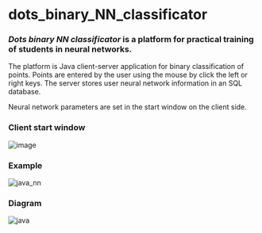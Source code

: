 # dots_binary_NN_classificator
### *Dots binary NN classificator* is a platform for practical training of students in neural networks.

The platform is Java client-server application for binary classification of points. Points are entered by the user using the mouse by click the left or right keys. 
The server stores user neural network information in an SQL database. 

Neural network parameters are set in the start window on the client side.

### Client start window

![image](https://user-images.githubusercontent.com/78417431/218308375-952a908e-d135-481a-a51b-ee51be93fa44.png)

### Example

![java_nn](https://user-images.githubusercontent.com/78417431/216107213-7bf569b7-f16e-442a-8d85-571397fe1f3d.gif)


### Diagram

![java](https://user-images.githubusercontent.com/78417431/217339561-75a9758d-17d5-4337-a772-05e54d5d6158.png)

